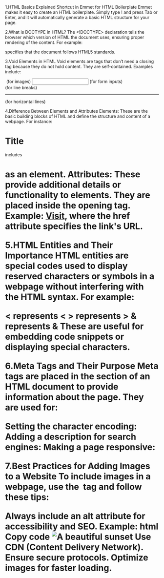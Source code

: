 1.HTML Basics Explained
Shortcut in Emmet for HTML Boilerplate
Emmet makes it easy to create an HTML boilerplate. Simply type ! and press Tab or Enter, and it will automatically generate a basic HTML structure for your page.

2.What is DOCTYPE in HTML?
The <!DOCTYPE> declaration tells the browser which version of HTML the document uses, ensuring proper rendering of the content. For example:
<!DOCTYPE html> specifies that the document follows HTML5 standards.

3.Void Elements in HTML
Void elements are tags that don’t need a closing tag because they do not hold content. They are self-contained. Examples include:

<img> (for images)
<input> (for form inputs)
<br> (for line breaks)
<hr> (for horizontal lines)

4.Difference Between Elements and Attributes
Elements: These are the basic building blocks of HTML and define the structure and content of a webpage.
For instance: <h1>Title</h1> includes <h1> as an element.
Attributes: These provide additional details or functionality to elements. They are placed inside the opening tag.
Example: <a href="https://example.com">Visit</a>, where the href attribute specifies the link's URL.

5.HTML Entities and Their Importance
HTML entities are special codes used to display reserved characters or symbols in a webpage without interfering with the HTML syntax. For example:

&lt; represents <
&gt; represents >
&amp; represents &
These are useful for embedding code snippets or displaying special characters.

6.Meta Tags and Their Purpose
Meta tags are placed in the <head> section of an HTML document to provide information about the page. They are used for:

Setting the character encoding: <meta charset="UTF-8">
Adding a description for search engines: <meta name="description" content="Learn HTML basics">
Making a page responsive: <meta name="viewport" content="width=device-width, initial-scale=1.0">

7.Best Practices for Adding Images to a Website
To include images in a webpage, use the <img> tag and follow these tips:

Always include an alt attribute for accessibility and SEO. Example:
html
Copy code
<img src="image.jpg" alt="A beautiful sunset">
Use CDN (Content Delivery Network).
Ensure secure protocols.
Optimize images for faster loading.
